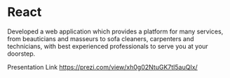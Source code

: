 # React
Developed a web application which provides a platform for many services, from beauticians and masseurs to sofa cleaners, carpenters and technicians, with best experienced professionals to serve you at your doorstep.

Presentation Link
https://prezi.com/view/xh0g02NtuGK7tI5auQIx/
